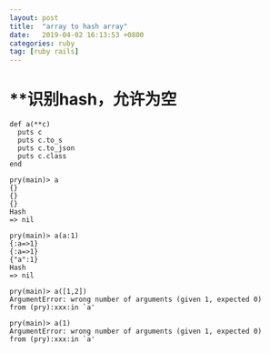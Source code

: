 ```yaml
---
layout: post
title:  "array to hash array"
date:   2019-04-02 16:13:53 +0800
categories: ruby
tag: [ruby rails]
---
```


# **识别hash，允许为空
	def a(**c)
	  puts c
	  puts c.to_s
	  puts c.to_json
	  puts c.class
	end

	pry(main)> a
	{}
	{}
	{}
	Hash
	=> nil

	pry(main)> a(a:1)
	{:a=>1}
	{:a=>1}
	{"a":1}
	Hash
	=> nil

	pry(main)> a([1,2])
	ArgumentError: wrong number of arguments (given 1, expected 0)
	from (pry):xxx:in `a'

	pry(main)> a(1)
	ArgumentError: wrong number of arguments (given 1, expected 0)
	from (pry):xxx:in `a'
